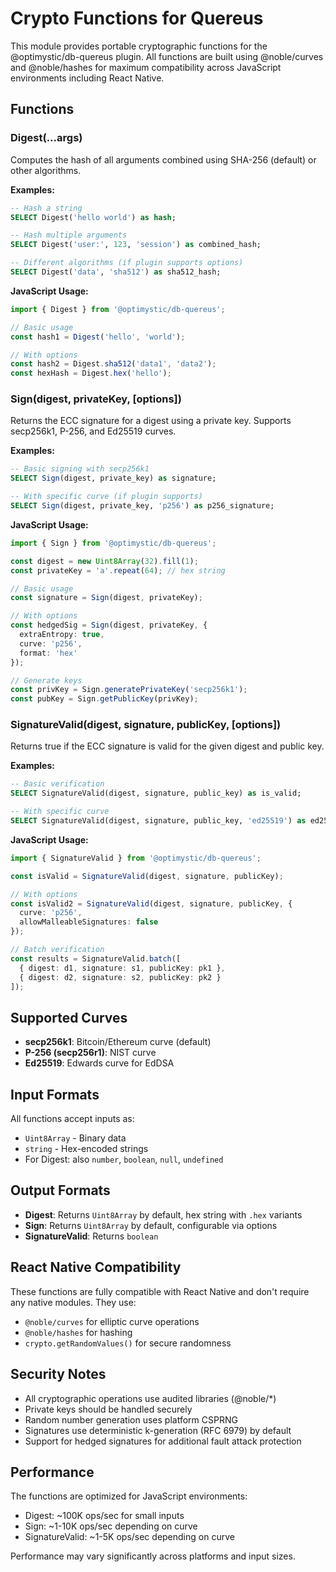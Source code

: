 # Crypto Functions for Quereus

This module provides portable cryptographic functions for the @optimystic/db-quereus plugin. All functions are built using @noble/curves and @noble/hashes for maximum compatibility across JavaScript environments including React Native.

## Functions

### Digest(...args)

Computes the hash of all arguments combined using SHA-256 (default) or other algorithms.

**Examples:**
```sql
-- Hash a string
SELECT Digest('hello world') as hash;

-- Hash multiple arguments
SELECT Digest('user:', 123, 'session') as combined_hash;

-- Different algorithms (if plugin supports options)
SELECT Digest('data', 'sha512') as sha512_hash;
```

**JavaScript Usage:**
```typescript
import { Digest } from '@optimystic/db-quereus';

// Basic usage
const hash1 = Digest('hello', 'world');

// With options
const hash2 = Digest.sha512('data1', 'data2');
const hexHash = Digest.hex('hello');
```

### Sign(digest, privateKey, [options])

Returns the ECC signature for a digest using a private key. Supports secp256k1, P-256, and Ed25519 curves.

**Examples:**
```sql
-- Basic signing with secp256k1
SELECT Sign(digest, private_key) as signature;

-- With specific curve (if plugin supports)
SELECT Sign(digest, private_key, 'p256') as p256_signature;
```

**JavaScript Usage:**
```typescript
import { Sign } from '@optimystic/db-quereus';

const digest = new Uint8Array(32).fill(1);
const privateKey = 'a'.repeat(64); // hex string

// Basic usage
const signature = Sign(digest, privateKey);

// With options
const hedgedSig = Sign(digest, privateKey, { 
  extraEntropy: true,
  curve: 'p256',
  format: 'hex'
});

// Generate keys
const privKey = Sign.generatePrivateKey('secp256k1');
const pubKey = Sign.getPublicKey(privKey);
```

### SignatureValid(digest, signature, publicKey, [options])

Returns true if the ECC signature is valid for the given digest and public key.

**Examples:**
```sql
-- Basic verification
SELECT SignatureValid(digest, signature, public_key) as is_valid;

-- With specific curve
SELECT SignatureValid(digest, signature, public_key, 'ed25519') as ed25519_valid;
```

**JavaScript Usage:**
```typescript
import { SignatureValid } from '@optimystic/db-quereus';

const isValid = SignatureValid(digest, signature, publicKey);

// With options
const isValid2 = SignatureValid(digest, signature, publicKey, {
  curve: 'p256',
  allowMalleableSignatures: false
});

// Batch verification
const results = SignatureValid.batch([
  { digest: d1, signature: s1, publicKey: pk1 },
  { digest: d2, signature: s2, publicKey: pk2 }
]);
```

## Supported Curves

- **secp256k1**: Bitcoin/Ethereum curve (default)
- **P-256 (secp256r1)**: NIST curve
- **Ed25519**: Edwards curve for EdDSA

## Input Formats

All functions accept inputs as:
- `Uint8Array` - Binary data
- `string` - Hex-encoded strings
- For Digest: also `number`, `boolean`, `null`, `undefined`

## Output Formats

- **Digest**: Returns `Uint8Array` by default, hex string with `.hex` variants
- **Sign**: Returns `Uint8Array` by default, configurable via options
- **SignatureValid**: Returns `boolean`

## React Native Compatibility

These functions are fully compatible with React Native and don't require any native modules. They use:

- `@noble/curves` for elliptic curve operations
- `@noble/hashes` for hashing
- `crypto.getRandomValues()` for secure randomness

## Security Notes

- All cryptographic operations use audited libraries (@noble/*)
- Private keys should be handled securely
- Random number generation uses platform CSPRNG
- Signatures use deterministic k-generation (RFC 6979) by default
- Support for hedged signatures for additional fault attack protection

## Performance

The functions are optimized for JavaScript environments:

- Digest: ~100K ops/sec for small inputs
- Sign: ~1-10K ops/sec depending on curve
- SignatureValid: ~1-5K ops/sec depending on curve

Performance may vary significantly across platforms and input sizes. 
